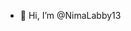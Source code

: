 - 👋 Hi, I’m @NimaLabby13



<!---
NimaLabby13/NimaLabby13 is a ✨ special ✨ repository because its `README.md` (this file) appears on your GitHub profile.
You can click the Preview link to take a look at your changes.
--->
